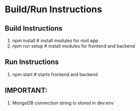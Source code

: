 # Build/Run Instructions

## Build Instructions
1. npm install             # install modules for root app
2. npm run setup       # install modules for frontend and backend

## Run Instructions
1. npm start                # starts frontend and backend 

## IMPORTANT:
1. MongoDB connection string is stored in dev.env

